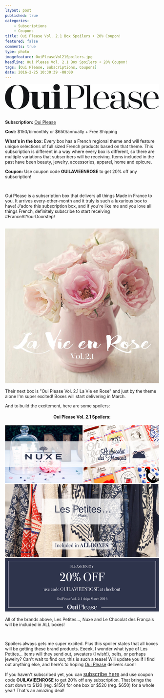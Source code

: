 ```yaml
---
layout: post
published: true
categories: 
    - Subscriptions
    - Coupons
title: Oui Please Vol. 2.1 Box Spoilers + 20% Coupon!
featured: false
comments: true
type: photo
imagefeature: OuiPleaseVol21Spoilers.jpg
headline: Oui Please Vol. 2.1 Box Spoilers + 20% Coupon!
tags: [Oui Please, Subscriptions, Coupons]
date: 2016-2-25 10:30:39 -08:00
---
```


<center><a href="http://ouipleasebox.com" target="_blank">
<img src="/images/OuiPleaseLogo.jpg" border="0" style="border:none;max-width:100%;" alt="Oui Please" />
</a></center>
<br>
<p><b>Subscription:</b> <a href="http://ouipleasebox.com" target="_blank">Oui Please</a></p>
<p><b>Cost:</b> $150/bimonthly or $650/annually + Free Shipping</p>
<p><b>What's in the box:</b> Every box has a French regional theme and will feature unique selections of full sized French products based on that theme. This subscription is different in a way where every box is different, so there are multiple variations that subscribers will be receiving. Items included in the past have been beauty, jewelry, accessories, apparel, home and epicure.</p>
<p><b>Coupon:</b> Use coupon code <b>OUILAVIEENROSE</b> to get 20% off any subscription!</p>
<br>

<p>Oui Please is a subscription box that delivers all things Made in France to you. It arrives every-other-month and it truly is such a luxurious box to have! J'adore this subscription box, and if you're like me and you love all things French, definitely subscribe to start receiving #FranceAtYourDoorstep!</p>

<br>

<center><a href="http://ouipleasebox.com" target="_blank">
<img src="/images/OuiPleaseVol21.png" border="0" style="border:none;max-width:100%;" alt="Oui Please Vol. 2.1 La Vie en Rose" />
</a></center>

<p><i class="icon-dropbox"></i> Their next box is "Oui Please Vol. 2.1 La Vie en Rose" and just by the theme alone I'm super excited! Boxes will start delivering in March.</p>

<p>And to build the excitement, here are some spoilers:</p>

<center><H4>Oui Please Vol. 2.1 Spoilers:</H4></center>

<center><a href="http://ouipleasebox.com" target="_blank">
<img src="/images/OuiPleaseVol21Spoilers.jpg" border="0" style="border:none;max-width:100%;" alt="Oui Please 2.1 Spoilers" />
</a></center>

<p>All of the brands above, Les Petites..., Nuxe and Le Chocolat des Français will be included in ALL boxes!</p>

<br>

<p><i class="icon-exclamation-sign"></i> Spoilers always gets me super excited. Plus this spoiler states that all boxes will be getting these brand products. Eeeek, I wonder what type of Les Petites... items will they send out, sweaters (I wish!), belts, or perhaps jewelry? Can't wait to find out, this is such a tease! Will update you if I find out anything else, and here's to hoping <a href="http://ouipleasebox.com" target="_blank">Oui Please</a> delivers soon!</p>

<p>If you haven't subscribed yet, you can <a href="http://ouipleasebox.com" target="_blank"><big>subscribe here</big></a> and use coupon code <b>OUILAVIEENROSE</b> to get 20% off any subscription. That brings the cost down to $120 (reg. $150) for one box or $520 (reg. $650) for a whole year! That's an amazing deal!</p>
